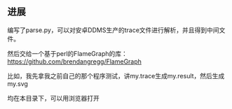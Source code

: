 ## 进展
编写了parse.py，可以对安卓DDMS生产的trace文件进行解析，并且得到中间文件。

然后交给一个基于perl的FlameGraph的库：https://github.com/brendangregg/FlameGraph


比如，我先拿我之前自己的那个程序测试，讲my.trace生成my.result，然后生成my.svg

均在本目录下，可以用浏览器打开